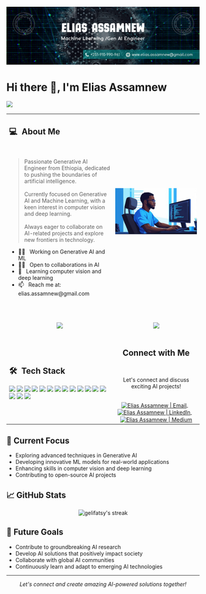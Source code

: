 ![Banner Image](./git_banner.jpg)

# Hi there 👋, I'm Elias Assamnew

![](https://komarev.com/ghpvc/?username=gelifatsy&label=Profile%20views&color=0e75b6&style=flat)

<table width="100%">
  <tr>
    <td width="55%">
      <h2> 💻 &nbsp;About Me </h2>
      <br>
      <blockquote>
        <p> 
          Passionate Generative AI Engineer from Ethiopia, dedicated to pushing the boundaries of artificial intelligence.
          <br><br>
          Currently focused on Generative AI and Machine Learning, with a keen interest in computer vision and deep learning.
          <br><br>
          Always eager to collaborate on AI-related projects and explore new frontiers in technology.
        </p>
      </blockquote>
       <ul>
        <li>👨‍💻 &nbsp; Working on Generative AI and ML</li>
        <li>🤝🏼 &nbsp; Open to collaborations in AI</li>
        <li>🌱 &nbsp; Learning computer vision and deep learning</li>
        <li>📫 &nbsp; Reach me at: elias.assamnew@gmail.com</li>
       </ul>
       <br>
    </td>
  <td width="45%">
      <p align="center">
          <img src="./AI_animation.png" alt="AI Illustration" style="width: 100%; max-height: 300px; height: auto;"/>
      </p>
  </td>
  </tr>
  <tr>
    <td width="55%">
      <p align="center">
        <br>
        <img height="180em" src="https://github-readme-stats-eight-theta.vercel.app/api?username=gelifatsy&show_icons=true&theme=algolia&include_all_commits=true&count_private=true"/>
      </p>
    </td>
    <td width="45%">
      <p align="center">
        <br>
        <img height="165em" src="https://github-readme-stats.vercel.app/api/top-langs?username=gelifatsy&show_icons=true&locale=en&layout=compact&theme=algolia"/>
      </p>
    </td>
  </tr>
  <tr>
   <td width="55%">
     <h2> 🛠 &nbsp;Tech Stack</h2>
     <p align="left">
       <img src="https://img.shields.io/badge/-Python-05122A?style=flat&logo=python"/>
       <img src="https://img.shields.io/badge/-TensorFlow-05122A?style=flat&logo=tensorflow"/>
       <img src="https://img.shields.io/badge/-PyTorch-05122A?style=flat&logo=pytorch"/>
       <img src="https://img.shields.io/badge/-Scikit%20Learn-05122A?style=flat&logo=scikit-learn"/>
       <img src="https://img.shields.io/badge/-OpenCV-05122A?style=flat&logo=opencv"/>
       <img src="https://img.shields.io/badge/-Flask-05122A?style=flat&logo=flask"/>
       <img src="https://img.shields.io/badge/-Docker-05122A?style=flat&logo=docker"/>
       <img src="https://img.shields.io/badge/-AWS-05122A?style=flat&logo=amazon-aws"/>
       <img src="https://img.shields.io/badge/-MongoDB-05122A?style=flat&logo=mongodb"/>
       <img src="https://img.shields.io/badge/-PostgreSQL-05122A?style=flat&logo=postgresql"/>
       <img src="https://img.shields.io/badge/-Git-05122A?style=flat&logo=git"/>
       <img src="https://img.shields.io/badge/-JavaScript-05122A?style=flat&logo=javascript"/>
       <img src="https://img.shields.io/badge/-React-05122A?style=flat&logo=react"/>
       <img src="https://img.shields.io/badge/-Node.js-05122A?style=flat&logo=node.js"/>
       <img src="https://img.shields.io/badge/-Express.js-05122A?style=flat&logo=express"/>
       <img src="https://img.shields.io/badge/-Flutter-05122A?style=flat&logo=flutter"/>
     </p>
   </td>
   <td width="45%">
    <div align="center">
      <h2><b>Connect with Me</b></h2>
      <br>
      <p>Let's connect and discuss exciting AI projects!</p>
      <br>
      <a href="mailto:elias.assamnew@gmail.com">
        <img align="center" alt="Elias Assamnew | Email" width="30em" src="https://img.icons8.com/color/48/000000/gmail.png" />
      </a> &nbsp;&nbsp;
      <a href="https://linkedin.com/in/eliasgebre">
        <img align="center" alt="Elias Assamnew | LinkedIn" width="30em" src="https://img.icons8.com/color/48/000000/linkedin.png" />
      </a> &nbsp;&nbsp;
      <a href="https://medium.com/@elias.assamnew">
        <img align="center" alt="Elias Assamnew | Medium" width="30em" src="https://img.icons8.com/color/48/000000/medium-monogram.png" />
      </a>
    </div>
   </td>
  </tr>
</table>

## 🚀 Current Focus

- Exploring advanced techniques in Generative AI
- Developing innovative ML models for real-world applications
- Enhancing skills in computer vision and deep learning
- Contributing to open-source AI projects

## 📈 GitHub Stats

<p align="center">
  <img src="https://github-readme-streak-stats.herokuapp.com/?user=gelifatsy&theme=algolia" alt="gelifatsy's streak"/>
</p>

## 🎯 Future Goals

- Contribute to groundbreaking AI research
- Develop AI solutions that positively impact society
- Collaborate with global AI communities
- Continuously learn and adapt to emerging AI technologies

---

<p align="center">
  <i>Let's connect and create amazing AI-powered solutions together!</i>
</p>

